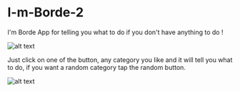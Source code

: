 # I-m-Borde-2
I'm Borde App for telling you what to do if you don't have anything to do !

![alt text](https://github.com/AmrAyman-G/I-m-Borde-2/blob/main/I'm%20Borde%202/Simulator%20Screen%20Shot%20-%20iPhone%2011%20-%202022-05-11%20at%2004.35.41.png)

Just click on one of the button, any category you like and it will tell you what to do, if you want a random category tap the random button.

![alt text](https://github.com/AmrAyman-G/I-m-Borde-2/blob/main/I'm%20Borde%202/Simulator%20Screen%20Shot%20-%20iPhone%2011%20-%202022-05-11%20at%2004.35.48.png)


